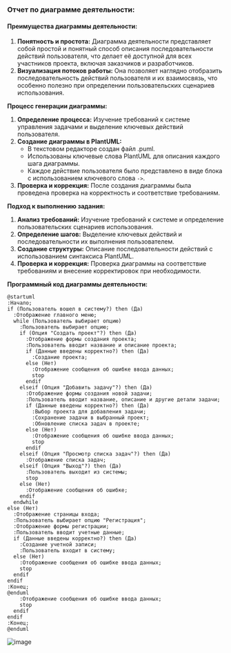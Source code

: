 ### Отчет по диаграмме деятельности:

#### Преимущества диаграммы деятельности:
1. **Понятность и простота:** Диаграмма деятельности представляет собой простой и понятный способ описания последовательности действий пользователя, что делает её доступной для всех участников проекта, включая заказчиков и разработчиков.
2. **Визуализация потоков работы:** Она позволяет наглядно отобразить последовательность действий пользователя и их взаимосвязь, что особенно полезно при определении пользовательских сценариев использования.


**Процесс генерации диаграммы:**
1. **Определение процесса:** Изучение требований к системе управления задачами и выделение ключевых действий пользователя.
2. **Создание диаграммы в PlantUML:**
   - В текстовом редакторе создан файл .puml.
   - Использованы ключевые слова PlantUML для описания каждого шага диаграммы.
   - Каждое действие пользователя было представлено в виде блока с использованием ключевого слова `->`.
3. **Проверка и коррекция:** После создания диаграммы была проведена проверка на корректность и соответствие требованиям.

**Подход к выполнению задания:**
1. **Анализ требований:** Изучение требований к системе и определение пользовательских сценариев использования.
2. **Определение шагов:** Выделение ключевых действий и последовательности их выполнения пользователем.
3. **Создание структуры:** Описание последовательности действий с использованием синтаксиса PlantUML.
4. **Проверка и коррекция:** Проверка диаграммы на соответствие требованиям и внесение корректировок при необходимости.


**Программный код диаграммы деятельности:**
```
@startuml
:Начало;
if (Пользователь вошел в систему?) then (Да)
  :Отображение главного меню;
  while (Пользователь выбирает опцию)
    :Пользователь выбирает опцию;
    if (Опция "Создать проект"?) then (Да)
      :Отображение формы создания проекта;
      :Пользователь вводит название и описание проекта;
      if (Данные введены корректно?) then (Да)
        :Создание проекта;
      else (Нет)
        :Отображение сообщения об ошибке ввода данных;
        stop
      endif
    elseif (Опция "Добавить задачу"?) then (Да)
      :Отображение формы создания новой задачи;
      :Пользователь вводит название, описание и другие детали задачи;
      if (Данные введены корректно?) then (Да)
        :Выбор проекта для добавления задачи;
        :Сохранение задачи в выбранный проект;
        :Обновление списка задач в проекте;
      else (Нет)
        :Отображение сообщения об ошибке ввода данных;
        stop
      endif
    elseif (Опция "Просмотр списка задач"?) then (Да)
      :Отображение списка задач;
    elseif (Опция "Выход"?) then (Да)
      :Пользователь выходит из системы;
      stop
    else (Нет)
      :Отображение сообщения об ошибке;
    endif
  endwhile
else (Нет)
  :Отображение страницы входа;
  :Пользователь выбирает опцию "Регистрация";
  :Отображение формы регистрации;
  :Пользователь вводит учетные данные;
  if (Данные введены корректно?) then (Да)
    :Создание учетной записи;
    :Пользователь входит в систему;
  else (Нет)
    :Отображение сообщения об ошибке ввода данных;
    stop
  endif
endif
:Конец;
@enduml
    :Отображение сообщения об ошибке ввода данных;
    stop
  endif
endif
:Конец;
@enduml
```
![image](https://github.com/Darya-Sergeeva/diagram-/assets/79162305/80fb6e5d-c37d-4a86-b720-6b2971d0b5f2)


